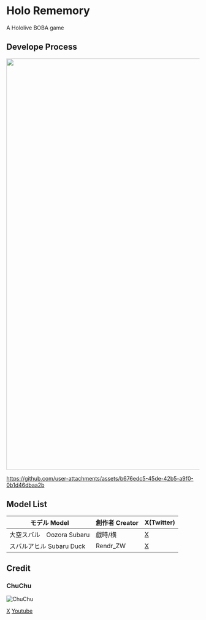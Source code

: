 # Holo Rememory
 A Hololive BOBA game


## Develope Process
<img width="1072" src="https://github.com/user-attachments/assets/fd52a3d7-b9c1-418a-aa16-55f06075ed60">

https://github.com/user-attachments/assets/b676edc5-45de-42b5-a9f0-0b1d46dbaa2b

## Model List
 |モデル Model              | 創作者 Creator  | X(Twitter)                  |
 |-------------------------|----------------|-----------------------------|
 |大空スバル　Oozora Subaru  |戯時/横          |[X](https://x.com/saretoki)  |
 |スバルアヒル Subaru Duck   |Rendr_ZW        |[X](https://x.com/Rendr_ZW)  |

## Credit
 ### ChuChu
 
 ![ChuChu](https://github.com/user-attachments/assets/49c6bf2e-90de-4a71-99d3-7f571a30f2d9)
 
 [X](https://twitter.com/_ChuChu0314)
 [Youtube](https://www.youtube.com/channel/UCdkTl8YBShi6iFQ4szRxfYA)
